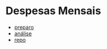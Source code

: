 Despesas Mensais
================

-   [preparo](preparo_mensal.html)
-   [análise](analise_mensal.html)
-   [repo](https://github.com/dan-reznik/MP-Execucao-Orcamentaria-Mensal)
